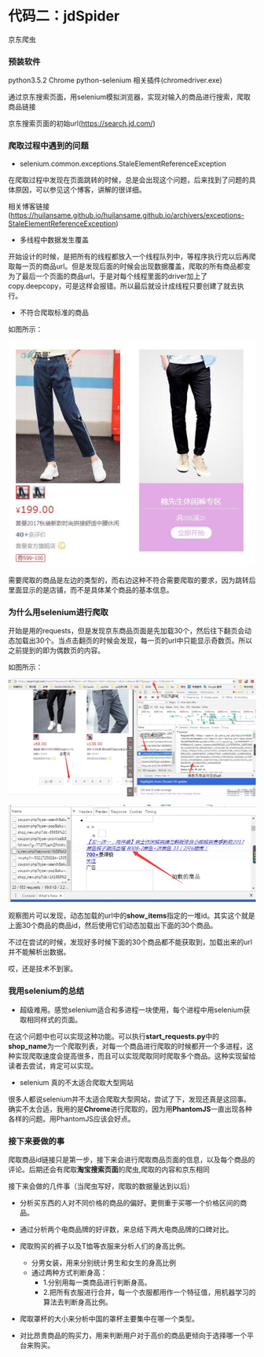 # 代码二：jdSpider
京东爬虫

### 预装软件
python3.5.2
Chrome 
python-selenium 
相关插件(chromedriver.exe)

通过京东搜索页面，用selenium模拟浏览器，实现对输入的商品进行搜索，爬取商品链接

京东搜索页面的初始url(https://search.jd.com/)

### 爬取过程中遇到的问题

- selenium.common.exceptions.StaleElementReferenceException

在爬取过程中发现在页面跳转的时候，总是会出现这个问题，后来找到了问题的具体原因，可以参见这个博客，讲解的很详细。

相关博客链接(https://huilansame.github.io/huilansame.github.io/archivers/exceptions-StaleElementReferenceException)

- 多线程中数据发生覆盖

开始设计的时候，是把所有的线程都放入一个线程队列中，等程序执行完以后再爬取每一页的商品url。但是发现后面的时候会出现数据覆盖，爬取的所有商品都变为了最后一个页面的商品url。于是对每个线程里面的driver加上了copy.deepcopy，可是这样会报错。所以最后就设计成线程只要创建了就去执行。

- 不符合爬取标准的商品

如图所示：

![](https://github.com/TopcoderWuxie/photos/blob/master/jdSearch1.jpg)

需要爬取的商品是左边的类型的，而右边这种不符合需要爬取的要求，因为跳转后里面显示的是店铺，而不是具体某个商品的基本信息。

### 为什么用selenium进行爬取

开始是用的requests，但是发现京东商品页面是先加载30个，然后往下翻页会动态加载出30个。当点击翻页的时候会发现，每一页的url中只能显示奇数页。所以之前提到的即为偶数页的内容。

如图所示：

![](https://github.com/TopcoderWuxie/photos/blob/master/jdSearch2.jpg)

![](https://github.com/TopcoderWuxie/photos/blob/master/jdSearch3.jpg)

观察图片可以发现，动态加载的url中的**show_items**指定的一堆id。其实这个就是上面30个商品的商品id，然后使用它们动态加载出下面的30个商品。

不过在尝试的时候，发现好多时候下面的30个商品都不能获取到，加载出来的url并不能解析出数据。

哎，还是技术不到家。

### 我用selenium的总结

- 超级难用。感觉selenium适合和多进程一块使用，每个进程中用selenium获取相同样式的页面。

在这个问题中也可以实现这种功能。可以执行**start_requests.py**中的**shop_name**为一个爬取列表，对每一个商品进行爬取的时候都开一个多进程，这种实现爬取速度会提高很多，而且可以实现爬取同时爬取多个商品。这种实现留给读者去尝试，肯定可以实现。

- selenium 真的不太适合爬取大型网站

很多人都说selenium并不太适合爬取大型网站，尝试了下，发现还真是这回事。确实不太合适，我用的是**Chrome**进行爬取的，因为用**PhantomJS**一直出现各种各样的问题。用PhantomJS应该会好点。

### 接下来要做的事

爬取商品id链接只是第一步，接下来会进行爬取商品页面的信息，以及每个商品的评论。后期还会有爬取**淘宝搜索页面**的爬虫,爬取的内容和京东相同

接下来会做的几件事（当爬虫写好，爬取的数据量达到以后）

- 分析买东西的人对不同价格的商品的偏好。更侧重于买哪一个价格区间的商品。

- 通过分析两个电商品牌的好评数，来总结下两大电商品牌的口碑对比。

- 爬取购买的裤子以及T恤等衣服来分析人们的身高比例。
	* 分男女装，用来分别统计男生和女生的身高比例
	* 通过两种方式判断身高：
		- 1.分别用每一类商品进行判断身高。
		- 2.把所有衣服进行合并，每一个衣服都用作一个特征值，用机器学习的算法去判断身高比例。

- 爬取罩杯的大小来分析中国的罩杯主要集中在哪一个类型。

- 对比昂贵商品的购买力，用来判断用户对于高价的商品更倾向于选择哪一个平台来购买。

